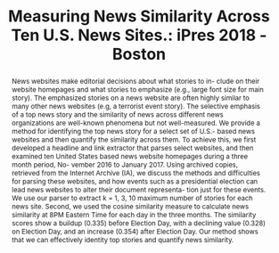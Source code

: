 ---
abstract: News websites make editorial decisions about what stories to in- clude on
  their website homepages and what stories to emphasize (e.g., large font size for
  main story). The emphasized stories on a news website are often highly similar to
  many other news websites (e.g, a terrorist event story). The selective emphasis
  of a top news story and the similarity of news across different news organizations
  are well-known phenomena but not well-measured. We provide a method for identifying
  the top news story for a select set of U.S.- based news websites and then quantify
  the similarity across them. To achieve this, we first developed a headline and link
  extractor that parses select websites, and then examined ten United States based
  news website homepages during a three month period, No- vember 2016 to January 2017.
  Using archived copies, retrieved from the Internet Archive (IA), we discuss the
  methods and difficulties for parsing these websites, and how events such as a presidential
  election can lead news websites to alter their document representa- tion just for
  these events. We use our parser to extract k = 1, 3, 10 maximum number of stories
  for each news site. Second, we used the cosine similarity measure to calculate news
  similarity at 8PM Eastern Time for each day in the three months. The similarity
  scores show a buildup (0.335) before Election Day, with a declining value (0.328)
  on Election Day, and an increase (0.354) after Election Day. Our method shows that
  we can effectively identity top stories and quantify news similarity.
creators:
- Atkins, Grant
- Nelson, Michael
- Nwala, Alexander
- Weigle, Michele
date: null
document_url: https://services.phaidra.univie.ac.at/api/object/o:923617/download
grand_parent: iPRES
institutions: []
keywords:
- boston
landing_page_url: https://phaidra.univie.ac.at/o:923617
language: eng
layout: publication
license: CC BY 4.0 International
notes_url: null
parent: iPRES 2018
presentation_url: null
size: 18995885
source_name: iPRES
title: 'Measuring News Similarity Across Ten U.S. News Sites.: iPres 2018 - Boston'
type: paper
year: 2018
---